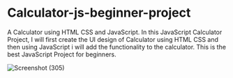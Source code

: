 # Calculator-js-beginner-project
A Calculator using HTML CSS and JavaScript.
In this JavaScript Calculator Project, I will first create the UI design of Calculator using HTML CSS and then using JavaScript i will add the functionality to the calculator. This is the best JavaScript Project for beginners.



![Screenshot (305)](https://github.com/Rajlakshmi231/Calculator-js-beginner-project/assets/107094938/7b197a45-c5ca-4ad3-9c97-f98ee055716b)
